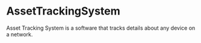 # AssetTrackingSystem
Asset Tracking System is a software that tracks details about any device on a network.
